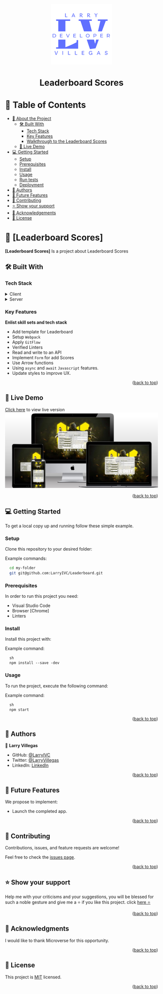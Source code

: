<a name="readme-top"></a>

<div align="center" style="text-align: center">
  <img src = "src/logo.png">  
  <h1><b>Leaderboard Scores</b></h1>
</div>

# 📗 Table of Contents 

- [📖 About the Project](#about-project)
  - [🛠 Built With](#built-with)
    - [Tech Stack](#tech-stack)
    - [Key Features](#key-features)
    - [Walkthrough to the Leaderboard Scores](#key-features)
  - [🚀 Live Demo](#live-demo)
- [💻 Getting Started](#getting-started)
  - [Setup](#setup)
  - [Prerequisites](#prerequisites)
  - [Install](#install)
  - [Usage](#usage)
  - [Run tests](#run-tests)
  - [Deployment](#triangular_flag_on_post-deployment)
- [👥 Authors](#authors)
- [🔭 Future Features](#future-features)
- [🤝 Contributing](#contributing)
- [⭐️ Show your support](#support)
- [🙏 Acknowledgements](#acknowledgements)
- [📝 License](#license)


# 📖 [Leaderboard Scores] <a name="about-project"></a>

**[Leaderboard Scores]** Is a project about Leaderboard Scores

## 🛠 Built With <a name="built-with"></a>

### Tech Stack <a name="tech-stack"></a>

<details>
  <summary>Client</summary>
  <ul>
    <li><a href="https://www.w3.org/standards/webdesign/htmlcss.html#whathtml">HTML</a></li>
    <li><a href="https://www.w3.org/standards/webdesign/htmlcss.html#whatcss">CSS</a></li>
    <li><a href="https://www.w3.org/standards/webdesign/script">JavaScript</a></li>
  </ul>
</details>
<details>
  <summary>Server</summary>
  <ul>
    <li><a href="https://webpack.js.org/">WebPack</a></li>    
  </ul>
</details>
  
### Key Features <a name="key-features"></a>

**Enlist skill sets and tech stack**

- Add template for Leaderboard
- Setup `Webpack`
- Apply `GitFlow`
- Verified Linters
- Read and write to an API
- Implement `Form` for add Scores
- Use Arrow functions
- Using `async` and `await` `Javascript` features.
- Update styles to improve UX.

<p align="right">(<a href="#readme-top">back to top</a>)</p>

## 🚀 Live Demo <a name="live-demo"></a>

  <a href="https://larryivc.netlify.app/" target="blank">Click here</a> to view live version 
  <img src="moca-Leaderscore.jpg">

<p align="right">(<a href="#readme-top">back to top</a>)</p>

## 💻 Getting Started <a name="getting-started"></a>

To get a local copy up and running follow these simple example.

### Setup

Clone this repository to your desired folder:

Example commands:

```sh
  cd my-folder
  git git@github.com:LarryIVC/Leaderboard.git
```

### Prerequisites

In order to run this project you need:

  * Visual Studio Code
  * Browser [Chrome]
  * Linters

### Install

Install this project with:

Example command:

```
  sh
  npm install --save -dev
```
### Usage

To run the project, execute the following command:

Example command:

```
  sh
  npm start
```

<p align="right">(<a href="#readme-top">back to top</a>)</p>

<!-- AUTHORS -->

## 👥 Authors <a name="authors"></a>

👤 **Larry Villegas**

- GitHub: [@LarryIVC](https://github.com/LarryIVC)
- Twitter: [@LarryVillegas](https://twitter.com/LarryVillegas)
- LinkedIn: [LinkedIn](https://www.linkedin.com/in/larry-villegas-26216b259/)

<p align="right">(<a href="#readme-top">back to top</a>)</p>

<!-- FUTURE FEATURES -->

## 👥 Future Features <a name="future-features"></a>

We propose to implement:

- Launch the completed app.

<p align="right">(<a href="#readme-top">back to top</a>)</p>

<!-- CONTRIBUTING -->

## 🤝 Contributing <a name="contributing"></a>

Contributions, issues, and feature requests are welcome!

Feel free to check the [issues page](https://github.com/LarryIVC/Leaderboard/issues).

<p align="right">(<a href="#readme-top">back to top</a>)</p>

<!-- SUPPORT -->

## ⭐️ Show your support <a name="support"></a>

Help me with your criticisms and your suggestions, you will be blessed for such a noble gesture and give me a ⭐️ if you like this project. click [here ⭐️](https://github.com/LarryIVC/Leaderboard/stargazers)

<p align="right">(<a href="#readme-top">back to top</a>)</p>

<!-- ACKNOWLEDGEMENTS -->

## 🙏 Acknowledgments <a name="acknowledgements"></a>

I would like to thank Microverse for this opportunity.

<p align="right">(<a href="#readme-top">back to top</a>)</p>

<!-- LICENSE -->

## 📝 License <a name="license"></a>

This project is [MIT](./LICENSE) licensed.

<p align="right">(<a href="#readme-top">back to top</a>)</p>
